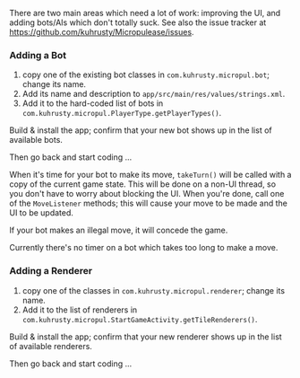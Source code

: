 There are two main areas which need a lot of work: improving the UI, and
adding bots/AIs which don't totally suck.  See also the issue tracker at
https://github.com/kuhrusty/Micropulease/issues.

### Adding a Bot

1. copy one of the existing bot classes in ```com.kuhrusty.micropul.bot```;
   change its name.
1. Add its name and description to ```app/src/main/res/values/strings.xml```.
1. Add it to the hard-coded list of bots in ```com.kuhrusty.micropul.PlayerType.getPlayerTypes()```.

Build & install the app; confirm that your new bot shows up in the list
of available bots.

Then go back and start coding ...

When it's time for your bot to make its move, ```takeTurn()``` will be
called with a copy of the current game state.  This will be done on a
non-UI thread, so you don't have to worry about blocking the UI.  When
you're done, call one of the ```MoveListener``` methods; this will cause
your move to be made and the UI to be updated.

If your bot makes an illegal move, it will concede the game.

Currently there's no timer on a bot which takes too long to make a move.

### Adding a Renderer

1. copy one of the classes in ```com.kuhrusty.micropul.renderer```;
   change its name.
1. Add it to the list of renderers in ```com.kuhrusty.micropul.StartGameActivity.getTileRenderers()```.

Build & install the app; confirm that your new renderer shows up in the
list of available renderers.

Then go back and start coding ...
